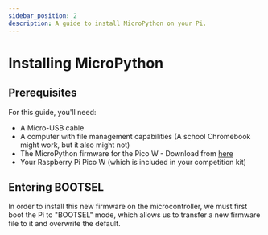 ```yaml
---
sidebar_position: 2
description: A guide to install MicroPython on your Pi.
---
```


# Installing MicroPython

## Prerequisites

For this guide, you'll need:

- A Micro-USB cable
- A computer with file management capabilities (A school Chromebook might work, but it also might not)
- The MicroPython firmware for the Pico W - Download from [here](https://micropython.org/download/rp2-pico-w/rp2-pico-w-latest.uf2)
- Your Raspberry Pi Pico W (which is included in your competition kit)

## Entering BOOTSEL

In order to install this new firmware on the microcontroller, we must first boot the Pi to "BOOTSEL" mode, which allows us to transfer a new firmware file to it and overwrite the default.